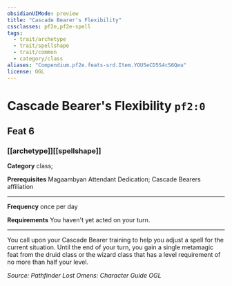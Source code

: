 ```yaml
---
obsidianUIMode: preview
title: "Cascade Bearer's Flexibility"
cssclasses: pf2e,pf2e-spell
tags:
  - trait/archetype
  - trait/spellshape
  - trait/common
  - category/class
aliases: "Compendium.pf2e.feats-srd.Item.YOU5eCD5S4cS6Qeu"
license: OGL
---
```

# Cascade Bearer's Flexibility `pf2:0`
## Feat 6
### [[archetype]][[spellshape]]

**Category** class; 



**Prerequisites** Magaambyan Attendant Dedication; Cascade Bearers affiliation
* * *
**Frequency** once per day

**Requirements** You haven't yet acted on your turn.

* * *

You call upon your Cascade Bearer training to help you adjust a spell for the current situation. Until the end of your turn, you gain a single metamagic feat from the druid class or the wizard class that has a level requirement of no more than half your level.

*Source: Pathfinder Lost Omens: Character Guide*
*OGL*